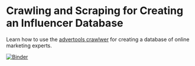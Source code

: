 
# Crawling and Scraping for Creating an Influencer Database

Learn how to use the [advertools crawlwer](https://advertools.readthedocs.io/en/master/advertools.spider.html) for creating a database of online marketing experts.


[![Binder](https://mybinder.org/badge_logo.svg)](https://bit.ly/3hxGvfj)

